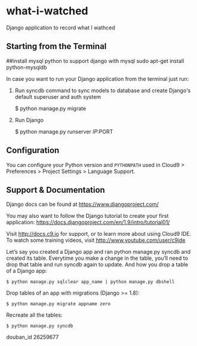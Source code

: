 # what-i-watched
Django application to record what I wathced


## Starting from the Terminal

##install mysql python to support django with mysql
sudo apt-get install python-mysqldb

In case you want to run your Django application from the terminal just run:

1) Run syncdb command to sync models to database and create Django's default superuser and auth system

    $ python manage.py migrate

2) Run Django

    $ python manage.py runserver $IP:$PORT
    
## Configuration

You can configure your Python version and `PYTHONPATH` used in
Cloud9 > Preferences > Project Settings > Language Support.

## Support & Documentation

Django docs can be found at https://www.djangoproject.com/

You may also want to follow the Django tutorial to create your first application:
https://docs.djangoproject.com/en/1.9/intro/tutorial01/

Visit http://docs.c9.io for support, or to learn more about using Cloud9 IDE.
To watch some training videos, visit http://www.youtube.com/user/c9ide

Let’s say you created a Django app and ran python manage.py syncdb and created its table. Everytime you make a change in the table, you’ll need to drop that table and run syncdb again to update. And how you drop a table of a Django app:

    $ python manage.py sqlclear app_name | python manage.py dbshell

Drop tables of an app with migrations (Django >= 1.8):

    $ python manage.py migrate appname zero

Recreate all the tables:

    $ python manage.py syncdb

douban_id
26259677